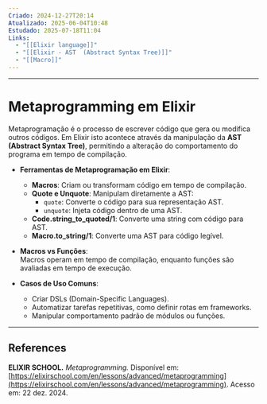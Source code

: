 ```yaml
---
Criado: 2024-12-27T20:14
Atualizado: 2025-06-04T10:48
Estudado: 2025-07-18T11:04
Links:
  - "[[Elixir language]]"
  - "[[Elixir - AST  (Abstract Syntax Tree)]]"
  - "[[Macro]]"
---
```

---
# Metaprogramming em Elixir

Metaprogramação é o processo de escrever código que gera ou modifica outros códigos. Em Elixir isto acontece através da manipulação da **AST  (Abstract Syntax Tree)**, permitindo a alteração do comportamento do programa em tempo de compilação.

- **Ferramentas de Metaprogramação em Elixir**:

    -  **Macros**: Criam ou transformam código em tempo de compilação.
    - **Quote e Unquote**: Manipulam diretamente a AST:
        - `quote`: Converte o código para sua representação AST.
        - `unquote`: Injeta código dentro de uma AST.
    - **Code.string_to_quoted/1**: Converte uma string com código para AST.
    - **Macro.to_string/1**: Converte uma AST para código legível.
- **Macros vs Funções**:  
    Macros operam em tempo de compilação, enquanto funções são avaliadas em tempo de execução.

- **Casos de Uso Comuns**:

    - Criar DSLs (Domain-Specific Languages).
    - Automatizar tarefas repetitivas, como definir rotas em frameworks.
    - Manipular comportamento padrão de módulos ou funções.

---
## References

**ELIXIR SCHOOL.** _Metaprogramming._ Disponível em: [https://elixirschool.com/en/lessons/advanced/metaprogramming](https://elixirschool.com/en/lessons/advanced/metaprogramming). Acesso em: 22 dez. 2024.